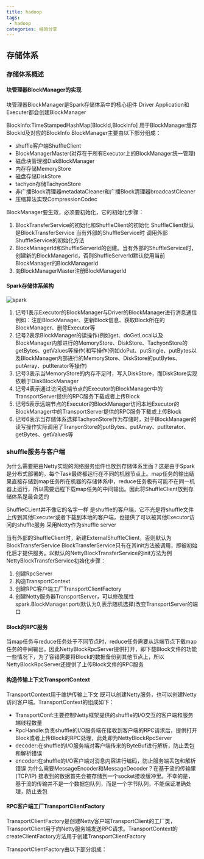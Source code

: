 ```yaml
---
title: hadoop
tags:
 - hadoop
categories: 经验分享
---
```


## 存储体系
### 存储体系概述
#### 块管理器BlockManager的实现
块管理器BlockManager是Spark存储体系中的核心组件 Driver Application和Executer都会创建BlockManager

BlockInfo:TimeStampedHashMap[BlockId,BlockInfo] 用于BlockManager缓存BlockId及对应的BlockInfo BlockManager主要由以下部分组成：
* shuffle客户端ShuffleClient
* BlockManagerMaster(对存在于所有Executor上的BlockManager统一管理)
* 磁盘块管理器DiskBlockManager
* 内存存储MemoryStore
* 磁盘存储DiskStore
* tachyon存储TachyonStore
* 非广播Block清理器metadataCleaner和广播Block清理器broadcastCleaner
* 压缩算法实现CompressionCodec

BlockManager要生效，必须要初始化，它的初始化步骤：
1. BlockTransferService的初始化和ShuffleClient的初始化 ShuffleClient默认是BlockTransferService 当有外部的ShuffleService时 调用外部ShuffleService的初始化方法
2. BlockManagerId和ShuffleServerId的创建。当有外部的ShuffleService时，创建新的BlockManagerId，否则ShuffleServerId默认使用当前BlockManager的BlockManagerId
3. 向BlockManagerMaster注册BlockManagerId
#### Spark存储体系架构
![spark](http://images2015.cnblogs.com/blog/739637/201707/739637-20170714172030775-1507870285.png)
1. 记号1表示Executor的BlockManager与Driver的BlockManager进行消息通信 例如：注册BlockManager、更新Block信息、获取Block所在的BlockManager、删除Executor等
2. 记号2表示BlockManager的读操作(例如get、doGetLocal以及BlockManager内部进行的MemoryStore、DiskStore、TachyonStore的getBytes、getValues等操作)和写操作(例如doPut、putSingle、putBytes以及BlockManager内部进行的MemoryStore、DiskStore的putBytes、putArray、putIterator等操作)
3. 记号3表示当MemoryStore的内存不足时，写入DiskStore，而DiskStore实现依赖于DiskBlockManager
4. 记号4表示通过访问远端节点的Executor的BlockManager中的TransportServer提供的RPC服务下载或者上传Block
5. 记号5表示远端节点的Executor的BlockManager访问本地Executor的BlockManager中的TransportServer提供的RPC服务下载或上传Block
6. 记号6表示当存储体系选择TachyonStore作为存储时，对于BlockManager的读写操作实际调用了TranyonStore的putBytes、putArray、putIterator、getBytes、getValues等
### shuffle服务与客户端
为什么需要把由Netty实现的网络服务组件也放到存储体系里面？这是由于Spark是分布式部署的，每个Task最终都运行在不同的机器节点上。map任务的输出结果直接存储到map任务所在机器的存储体系中，reduce任务极有可能不在同一机器上运行，所以需要远程下载map任务的中间输出。因此将ShuffleClient放到存储体系是最合适的

ShuffleCLient并不像它的名字一样 是shuffle的客户端，它不光是将shuffle文件上传到其他Executer或者下载到本地的客户端，也提供了可以被其他Executor访问的shuffle服务 采用Netty作为shuffle server

当有外部的ShuffleClient时，新建ExternalShuffleClient，否则默认为BlockTransferService BlockTransferService只有在其init方法被调用，即被初始化后才提供服务。以默认的NettyBlockTransferService的init方法为例 NettyBlockTransferService初始化步骤：
1. 创建RpcServer
2. 构造TransportContext
3. 创建RPC客户端工厂TransportClientFactory
4. 创建Netty服务器TransportServer，可以修改属性spark.BlockManager.port(默认为0,表示随机选择)改变TransportServer的端口
#### Block的RPC服务
当map任务与reduce任务处于不同节点时，reduce任务需要从远端节点下载map任务的中间输出，因此NettyBlockRpcServer提供打开，即下载Block文件的功能 一些情况下，为了容错需要将Block的数据备份到其他节点上，所以NettyBlockRpcServer还提供了上传Block文件的RPC服务
#### 构造传输上下文TransportContext
TransportContext用于维护传输上下文 既可以创建Netty服务，也可以创建Netty访问客户端。TransportContext的组成如下：
* TransportConf:主要控制Netty框架提供的shuffle的I/O交互的客户端和服务端线程数量
* RpcHandle:负责shuffle的I/O服务端在接收到客户端的RPC请求后，提供打开Block或者上传Block的RPC处理，此处即为NettyBlockRpcServer
* decoder:在shuffle的I/O服务端对客户端传来的ByteBuf进行解析，防止丢包和解析错误
* encoder:在shuffle的I/O客户端对消息内容进行编码，防止服务端丢包和解析错误
为什么需要MessageEncoder和MessageDecoder？在基于流的传输里(TCP/IP) 接收到的数据首先会被存储到一个socket接收缓冲里。不幸的是，基于流的传输并不是一个数据包队列，而是一个字节队列，不能保证准确处理，防止丢包
#### RPC客户端工厂TransportClientFactory
TransportClientFactory是创建Netty客户端TransportClient的工厂类，TransportClient用于向Netty服务端发送RPC请求。TransportContext的createClientFactory方法用于创建TransportClientFactory

TransportClientFactory由以下部分组成：
